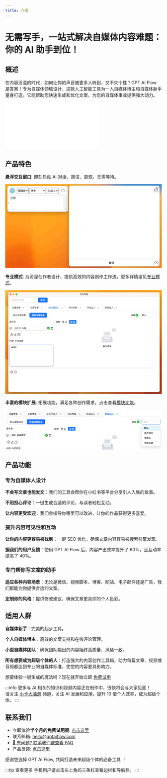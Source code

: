 ```yaml
---
title: 介绍
---
```


# 无需写手，一站式解决自媒体内容难题：你的 AI 助手到位！

## 概述

在内容泛滥的时代，如何让你的声音被更多人听到，又不失个性？GPT AI Flow 是答案！专为自媒体领域设计，这款人工智能工具为一人自媒体博主和自媒体新手量身打造。它能帮助您快速生成和优化文案，为您的自媒体事业提供强大动力。

<iframe src="//player.bilibili.com/player.html?aid=490716983&bvid=BV1sN411i7Uh&cid=1259490531&p=1" scrolling="no" border="0" frameBorder="no" framespacing="0" allowFullScreen="true"> </iframe>

## 产品特色

**悬浮交互窗口**: 即刻启动 AI 对话，简洁、直观，无需等待。

![](./img/2023-08-17-gpt-ai-flow-presentation-demo-gif-1.gif)

**专业模式**: 为资深创作者设计，提供高效的内容创作工作流，更多详情请见[专业模式](../2-proudct/4-proMode-presentation.md)。

![](./img/2023-08-23-gif-2-gpt-ai-flow-proMode-demo.gif)

**丰富的模块扩展**: 拓展功能，满足各种创作需求，点击查看[模块功能](../2-proudct/4-proMode-presentation.md#专业界面模块)。

![](./img/2023-08-23-img-3-gpt-ai-flow-proMode-demo.png)

## 产品功能

### 专为自媒体人设计

**不会写文章也能发文**：我们的工具会帮你在小红书等平台分享引人入胜的故事。

**不用担心评论**：一键生成合适的评论，与读者轻松互动。

**让内容更受欢迎**：我们会指导你哪里可以改进，让你的作品获得更多喜爱。

### 提升内容可见性和互动

**让你的内容更容易被找到**：一键 SEO 优化，确保文章内容容易被搜索引擎发现。

**据我们的用户反馈**：使用 GPT AI Flow 后，内容产出效率提升了 60%，且互动率提高了 40%。

### 专门帮你写文案的助手

**适应各种内容场景**：无论是微信、视频脚本、博客、网站、电子邮件还是广告，我们都能为你提供合适的文案。

**定制你的风格**：提供修改建议，确保文章更具你的个人色彩。

## 适用人群

**自媒体新手**：完美的起步工具。

**个人自媒体博主**：高效的文案支持和在线评论管理。

**小型自媒体团队**：确保团队输出的内容始终高质量、风格一致。

**所有想要成为超级个体的人**：打造强大的内容创作工具箱，助力每篇文章、视频或音频都达到专业的自媒体标准，使您的内容更具影响力。

想要体验一键生成的魔法吗？现在就开始立即 [免费试用](/download)

:::info
更多与 AI 相关的知识和视频内容正在制作中，很快将会与大家见面！  
请关注 [小卡大脑洞](https://space.bilibili.com/137975681) 频道，关注 AI 发展和应用，提升 10 倍个人效率，成为超级个体。
:::

## 联系我们

- 立即体验**半个月的免费试用期**: [点击这里](/download)
- 联系邮箱: hello@gptaiflow.com
- [💬 有问题? 联系我们或查看 FAQ](../2-proudct/6-faq.md)
- 产品反馈: [点击这里](https://wj.qq.com/s2/12214642/c9c6)

感谢您选择 GPT AI Flow, 共同打造未来超级个体的必备工具 ！

:::tip 查看更多
手机用户请点击左上角的三条杠查看边栏和导航栏。
:::
